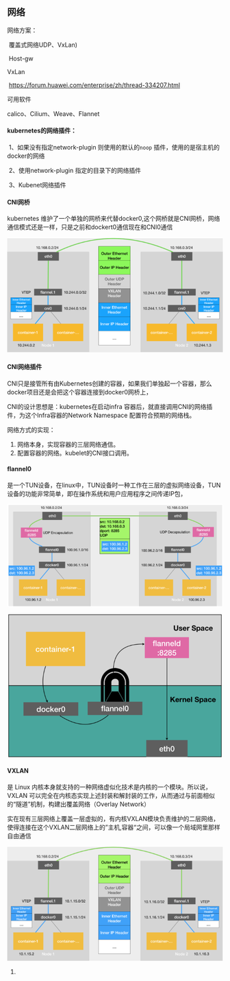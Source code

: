 ## 网络

网络方案：

​	覆盖式网络UDP、VxLan)	

​	Host-gw

VxLan

​	https://forum.huawei.com/enterprise/zh/thread-334207.html

可用软件

calico、Cilium、Weave、Flannet

#### kubernetes的网络插件：

​	1、如果没有指定network-plugin 则使用的默认的`noop` 插件，使用的是宿主机的docker的网络

​	2、使用network-plugin  指定的目录下的网络插件

​	3、Kubenet网络插件

#### CNI网桥

kubernetes 维护了一个单独的网桥来代替docker0,这个网桥就是CNI网桥，网络通信模式还是一样，只是之前和dockert0通信现在和CNI0通信

![image-20200306213633255](image/网络/image-20200306213633255.png)

#### CNI网络插件

CNI只是接管所有由Kubernetes创建的容器，如果我们单独起一个容器，那么docker项目还是会把这个容器连接到docker0网桥上，

CNI的设计思想是：kubernetes在启动infra 容器后，就直接调用CNI的网络插件，为这个Infra容器的Network Namespace 配置符合预期的网络栈。

网络方式的实现：

1. 网络本身，实现容器的三层网络通信。
2. 配置容器的网络。kubelet的CNI接口调用。

#### flannel0

​	是一个TUN设备，在linux中，TUN设备时一种工作在三层的虚拟网络设备，TUN设备的功能非常简单，即在操作系统和用户应用程序之间传递IP包，

![image-20200306213752060](image/网络/image-20200306213752060.png)

![image-20200306213806290](image/网络/image-20200306213806290.png)

#### VXLAN

是 Linux 内核本身就支持的一种网络虚似化技术是内核的一个模块。所以说，VXLAN 可以完全在内核态实现上述封装和解封装的工作，从而通过与前面相似的“隧道”机制，构建出覆盖网络（Overlay Network）

实在现有三层网络上覆盖一层虚拟的，有内核VXLAN模块负责维护的二层网络，使得连接在这个VXLAN二层网络上的”主机,容器“之间，可以像一个局域网里那样自由通信

![image-20200306213703592](image/网络/image-20200306213703592.png)

1. 